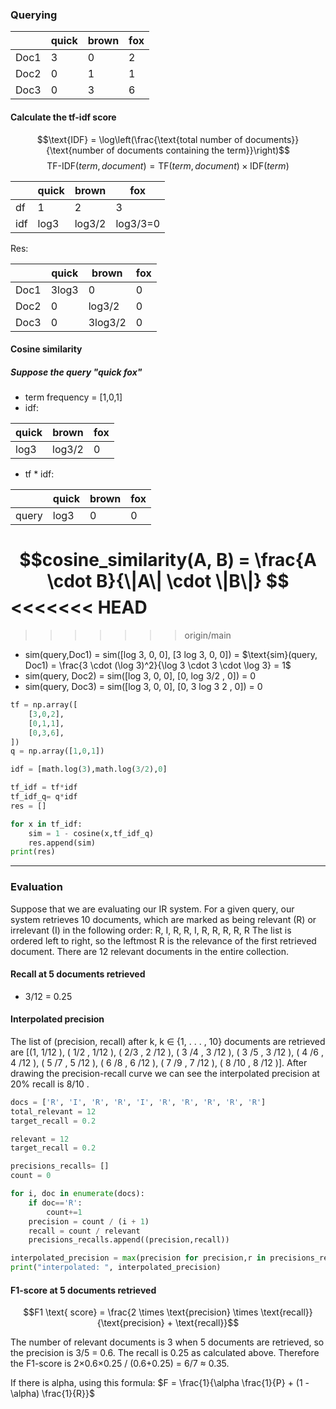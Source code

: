### Querying

| |quick | brown | fox|
|---|---|---|---|
|Doc1| 3 |0 |2|
|Doc2| 0 |1 |1 |
|Doc3| 0| 3| 6|

#### Calculate the tf-idf score

$$\text{IDF} = \log\left(\frac{\text{total number of documents}}{\text{number of documents containing the term}}\right)$$
$$\text{TF-IDF}(term, document) = \text{TF}(term, document) \times \text{IDF}(term)
$$

| |quick | brown | fox|
|---|---|---|---|
|df| 1 |2 |3|
|idf| log3 |log3/2 |log3/3=0|

Res:

| |quick | brown | fox|
|---|---|---|---|
|Doc1| 3log3 |0 |0|
|Doc2| 0 |log3/2 |0 |
|Doc3| 0| 3log3/2| 0|


#### Cosine similarity 
##### Suppose the query "quick fox"

- term frequency = [1,0,1]
- idf:

|quick | brown | fox|
|---|---|---|
| log3 |log3/2 |0|

- tf * idf:

| |quick | brown | fox|
|---|---|---|---|
|query| log3 |0 |0|

$$cosine_similarity(A, B) = \frac{A \cdot B}{\|A\| \cdot \|B\|}
$$
<<<<<<< HEAD
=======

>>>>>>> origin/main
- sim(query,Doc1) = sim([log 3, 0, 0], [3 log 3, 0, 0]) = $\text{sim}(query, Doc1) = \frac{3 \cdot (\log 3)^2}{\log 3 \cdot 3 \cdot \log 3} = 1$
- sim(query, Doc2) = sim([log 3, 0, 0], [0, log 3/2 , 0]) = 0
- sim(query, Doc3) = sim([log 3, 0, 0], [0, 3 log 3 2 , 0]) = 0


```python
tf = np.array([
    [3,0,2],
    [0,1,1],
    [0,3,6],
])
q = np.array([1,0,1])

idf = [math.log(3),math.log(3/2),0]

tf_idf = tf*idf
tf_idf_q= q*idf
res = []

for x in tf_idf:
    sim = 1 - cosine(x,tf_idf_q)
    res.append(sim)
print(res)
```
---
### Evaluation
Suppose that we are evaluating our IR system. For a given query, our system retrieves 10 documents, which are marked as being relevant (R) or irrelevant (I) in the following order: R, I, R, R, I, R, R, R, R, R The list is ordered left to right, so the leftmost R is the relevance of the first retrieved document. There are 12 relevant documents in the entire collection.
#### Recall at 5 documents retrieved 
- 3/12 = 0.25

#### Interpolated precision
The list of (precision, recall) after k, k ∈ {1, . . . , 10} documents are retrieved are [(1, 1/12 ), ( 1/2 , 1/12 ), ( 2/3 , 2 /12 ), ( 3 /4 , 3 /12 ), ( 3 /5 , 3 /12 ), ( 4 /6 , 4 /12 ), ( 5 /7 , 5 /12 ), ( 6 /8 , 6 /12 ), ( 7 /9 , 7 /12 ), ( 8 /10 , 8 /12 )].
After drawing the precision-recall curve we can see the interpolated precision at 20% recall is 8/10 .

```python
docs = ['R', 'I', 'R', 'R', 'I', 'R', 'R', 'R', 'R', 'R']
total_relevant = 12
target_recall = 0.2

relevant = 12
target_recall = 0.2

precisions_recalls= []
count = 0

for i, doc in enumerate(docs):
    if doc=='R':
        count+=1
    precision = count / (i + 1)
    recall = count / relevant 
    precisions_recalls.append((precision,recall))

interpolated_precision = max(precision for precision,r in precisions_recalls if r >= target_recall)
print("interpolated: ", interpolated_precision)
```

#### F1-score at 5 documents retrieved

$$F1 \text{ score} = \frac{2 \times \text{precision} \times \text{recall}}{\text{precision} + \text{recall}}$$

The number of relevant documents is 3 when 5 documents are retrieved, so the precision is 3/5 = 0.6. The recall is 0.25 as calculated above. Therefore the F1-score is 2×0.6×0.25 / (0.6+0.25) = 6/7 ≈ 0.35.


If there is alpha, using this formula: $F = \frac{1}{\alpha \frac{1}{P} + (1 - \alpha) \frac{1}{R}}$

